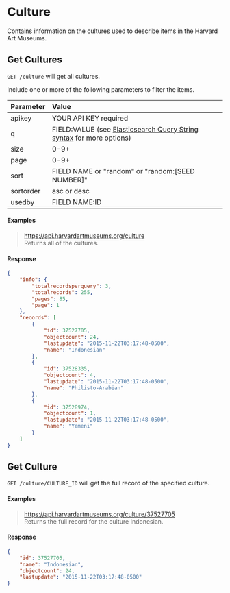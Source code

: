 # Culture

Contains information on the cultures used to describe items in the Harvard Art Museums.

## Get Cultures

`GET /culture` will get all cultures.

Include one or more of the following parameters to filter the items.

| Parameter | Value |
| :--------- | :----- |
| apikey | YOUR API KEY required |
| q | FIELD:VALUE (see [Elasticsearch Query String syntax](https://www.elastic.co/guide/en/elasticsearch/reference/7.17/query-dsl-query-string-query.html) for more options) |
| size | 0-9+ |
| page | 0-9+ |
| sort | FIELD NAME or "random" or "random:[SEED NUMBER]" |
| sortorder | asc or desc |
| usedby | FIELD NAME:ID |

#### Examples

> https://api.harvardartmuseums.org/culture  
> Returns all of the cultures.

#### Response

```json
{
    "info": {
        "totalrecordsperquery": 3,
        "totalrecords": 255,
        "pages": 85,
        "page": 1
    },
    "records": [
        {
            "id": 37527705,
            "objectcount": 24,
            "lastupdate": "2015-11-22T03:17:48-0500",
            "name": "Indonesian"
        },
        {
            "id": 37528335,
            "objectcount": 4,
            "lastupdate": "2015-11-22T03:17:48-0500",
            "name": "Philisto-Arabian"
        },
        {
            "id": 37528974,
            "objectcount": 1,
            "lastupdate": "2015-11-22T03:17:48-0500",
            "name": "Yemeni"
        }
    ]
}
```

## Get Culture

`GET /culture/CULTURE_ID` will get the full record of the specified culture.

#### Examples

> https://api.harvardartmuseums.org/culture/37527705   
> Returns the full record for the culture Indonesian.

#### Response

```json
{
    "id": 37527705,
    "name": "Indonesian",
    "objectcount": 24,
    "lastupdate": "2015-11-22T03:17:48-0500"
}
```

